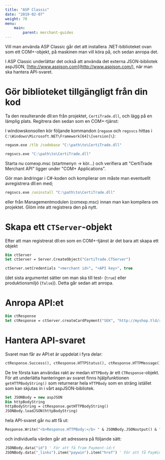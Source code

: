 ```yaml
---
title: "ASP Classic"
date: "2019-02-07"
weight: 70
menu: 
    main:
        parent: merchant-guides
---
```


Vill man använda ASP Classic går det att installera .NET-biblioteket ovan som ett COM+-objekt, på maskinen man vill köra på, och sedan anropa det.

I ASP Classic underlättar det också att använda det externa JSON-bibliotek aspJSON, [http://www.aspjson.com](http://www.aspjson.com/), när man ska hantera API-svaret.

# Gör biblioteket tillgängligt från din kod

Ta den resulterande dll:en från projektet, `CertiTrade.dll`, och lägg på en lämplig plats. Regitrera den sedan som en COM+-tjänst:

I windowskonsollen kör följande kommandon (`regasm` och `regsvcs` hittas i `C:\Windows\Microsoft.NET\Framework[64]\[version]\`):

```cmd
regasm.exe /tlb /codebase "C:\path\to\CertiTrade.dll"

regsvcs.exe "C:\path\to\CertiTrade.dll"
```

Starta nu comexp.msc (startmenyn -> kör...) och verifiera att "CertiTrade Merchant API" ligger under "COM+ Applications".

Gör man ändringar i C#-koden och komplierar om måste man eventuellt avregistrera dll:en med;

```cmd
regsvcs.exe /uninstall "C:\path\to\CertiTrade.dll"
```

eller från Managementmodulen (comexp.msc) innan man kan kompilera om projektet. Glöm inte att registrera den på nytt.

# Skapa ett `CTServer`-objekt

Efter att man registrerat dll:en som en COM+-tjänst är det bara att skapa ett objekt

```vb
Dim ctServer
Set ctServer = Server.CreateObject("CertiTrade.CTServer")

ctServer.setCredentials "<merchant id>", "<API key>", true
```

(det sista argumentet sätter om man ska till test- (`true`) eller produktionsmiljö (`false`)). Detta går sedan att anropa.

# Anropa API:et

```vb
Dim ctResponse
Set ctResponse = ctServer.createCardPayment("SEK", "http://myshop.tld/return", "http://myshop.tld/callback", 1000)
```

# Hantera API-svaret

Svaret man får av API:et är uppdelat i fyra delar:

```vb
ctResponse.Success(), ctResponse.HTTPStatus(), ctResponse.HTTPMessage() och ctResponse.HTTPBody().
```

De tre första kan användas rakt av medan `HTTPBody` är ett `CTResponse`-objekt. För att underlätta hanteringen av svaret finns hjälpfunktionen `getHTTPBodyString()` som returnerar hela `HTTPBody` som en sträng istället som kan skjutas in i vårt aspJSON-bibliotek.

```vb
Set JSONBody = new aspJSON
Dim httpBodyString
httpBodyString = ctResponse.getHTTPBodyString()
JSONBody.loadJSON(httpBodyString)
```

hela API-svaret går nu att få ut:

```vb
Response.Write("<b>Response.HTTPBody:</b> " & JSONBody.JSONoutput() & "<br><br>")
```

och individuella värden går att adressera på följande sätt:

```vb
JSONBody.data("id") ' För att få fram Payment-id:t
JSONBody.data("_links").item("paywin").item("href") ' För att få PayWin-länken
```